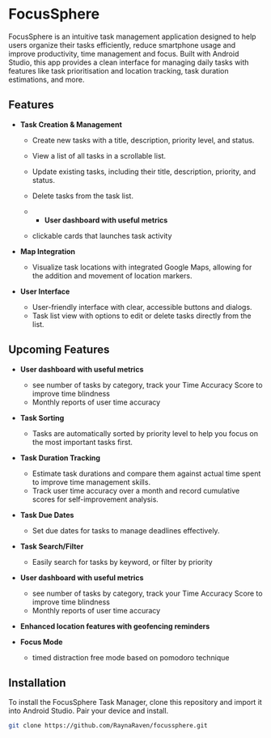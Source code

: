 # FocusSphere

FocusSphere is an intuitive task management application designed to help users organize their tasks efficiently, reduce smartphone usage and improve productivity, time management and focus. Built with Android Studio, this app provides a clean interface for managing daily tasks with features like task prioritisation and location tracking, task duration estimations, and more.

## Features

- **Task Creation & Management**
  - Create new tasks with a title, description, priority level, and status.
  - View a list of all tasks in a scrollable list.
  - Update existing tasks, including their title, description, priority, and status.
  - Delete tasks from the task list.
 
  - - **User dashboard with useful metrics**
  - clickable cards that launches task activity

- **Map Integration**
  - Visualize task locations with integrated Google Maps, allowing for the addition and movement of location markers.

- **User Interface**
  - User-friendly interface with clear, accessible buttons and dialogs.
  - Task list view with options to edit or delete tasks directly from the list.

## Upcoming Features

- **User dashboard with useful metrics**
  - see number of tasks by category, track your Time Accuracy Score to improve time blindness
  - Monthly reports of user time accuracy

- **Task Sorting**
  - Tasks are automatically sorted by priority level to help you focus on the most important tasks first.

- **Task Duration Tracking**
  - Estimate task durations and compare them against actual time spent to improve time management skills.
  - Track user time accuracy over a month and record cumulative scores for self-improvement analysis.

- **Task Due Dates**
  - Set due dates for tasks to manage deadlines effectively.

- **Task Search/Filter**
  - Easily search for tasks by keyword, or filter by priority
 
- **User dashboard with useful metrics**
  - see number of tasks by category, track your Time Accuracy Score to improve time blindness
  - Monthly reports of user time accuracy

- **Enhanced location features with geofencing reminders**

- **Focus Mode**
   - timed distraction free mode based on pomodoro technique

## Installation

To install the FocusSphere Task Manager, clone this repository and import it into Android Studio. Pair your device and install.

```bash
git clone https://github.com/RaynaRaven/focussphere.git
